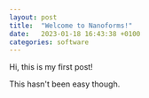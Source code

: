 ```yaml
---
layout: post
title:  "Welcome to Nanoforms!"
date:   2023-01-18 16:43:38 +0100
categories: software
---
```

Hi, this is my first post!

This hasn't been easy though.
